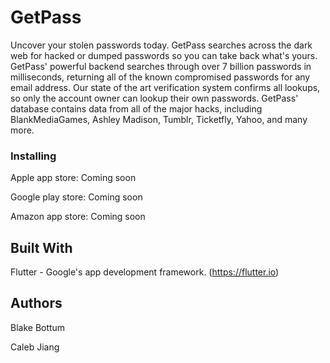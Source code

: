 # GetPass

Uncover your stolen passwords today. GetPass searches across the dark web for hacked or dumped passwords so you can take back what's yours. GetPass' powerful backend searches through over 7 billion passwords in milliseconds, returning all of the known compromised passwords for any email address. Our state of the art verification system confirms all lookups, so only the account owner can lookup their own passwords. GetPass' database contains data from all of the major hacks, including BlankMediaGames, Ashley Madison, Tumblr, Ticketfly, Yahoo, and many more.

### Installing

Apple app store: Coming soon

Google play store: Coming soon

Amazon app store: Coming soon

## Built With

Flutter - Google's app development framework. (https://flutter.io)

## Authors

Blake Bottum

Caleb Jiang
